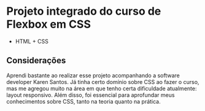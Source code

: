 # Projeto integrado do curso de Flexbox em CSS
 - HTML + CSS

## Considerações
Aprendi bastante ao realizar esse projeto acompanhando a software developer Karen Santos. Já tinha certo domínio sobre CSS ao fazer o curso, mas me agregou muito na área em que tenho certa dificuldade atualmente: layout responsivo. Além disso, foi essencial para aprofundar meus conhecimentos sobre CSS, tanto na teoria quanto na prática.
